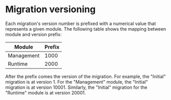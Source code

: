 # Migration versioning

Each migration's version number is prefixed with a numerical value that represents a given module.
The following table shows the mapping between module and version prefix:

| Module                 | Prefix |
|------------------------|--------|
| Management             | 1000   |
| Runtime                | 2000   |

After the prefix comes the version of the migration. For example, the "Initial" migration is at version 1.
For the "Management" module, the "Initial" migration is at version 10001.
Similarly, the "Initial" migration for the "Runtime" module is at version 20001.
